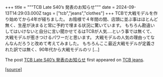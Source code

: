 +++
title = """TCB Late S40’s 発表のお知らせ"""
date = 2024-09-13T14:29:03.000Z
tags = ["tcb","jeans","clothes"]
+++
TCBで大戦モデルを作り始めてから4年が経ちました。 お陰様で４年間の間、店頭に並ぶ事はほとんど無く、生産が決まると常に予約で埋まる状況に驚いています。 もちろん勘違いしてはいけないと自分に言い聞かせてるはTCBが人気….という事では無くて、大戦モデルが惹きつけるパワーだと思います。 大戦モデルの人気の理由ってなんなんだろうと改めて考えてみました。 もちろんここ最近大戦モデルが定義された訳では無く、90年代から大戦モデルのリ \[…\]

The post [TCB Late S40’s 発表のお知らせ](http://tcbjeans.com/2024/09/13/49096) first appeared on [TCB jeans](http://tcbjeans.com).

[[source]](http://tcbjeans.com/2024/09/13/49096)
